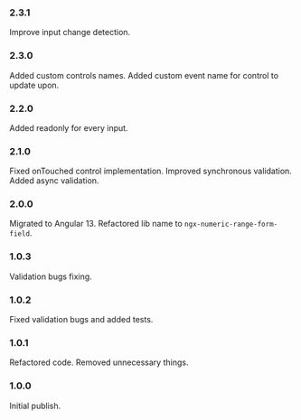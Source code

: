 ### 2.3.1

Improve input change detection.

### 2.3.0

Added custom controls names.
Added custom event name for control to update upon.

### 2.2.0

Added readonly for every input.

### 2.1.0

Fixed onTouched control implementation.
Improved synchronous validation.
Added async validation.

### 2.0.0

Migrated to Angular 13.
Refactored lib name to `ngx-numeric-range-form-field`.

### 1.0.3

Validation bugs fixing.

### 1.0.2

Fixed validation bugs and added tests.

### 1.0.1

Refactored code. Removed unnecessary things.

### 1.0.0

Initial publish.
